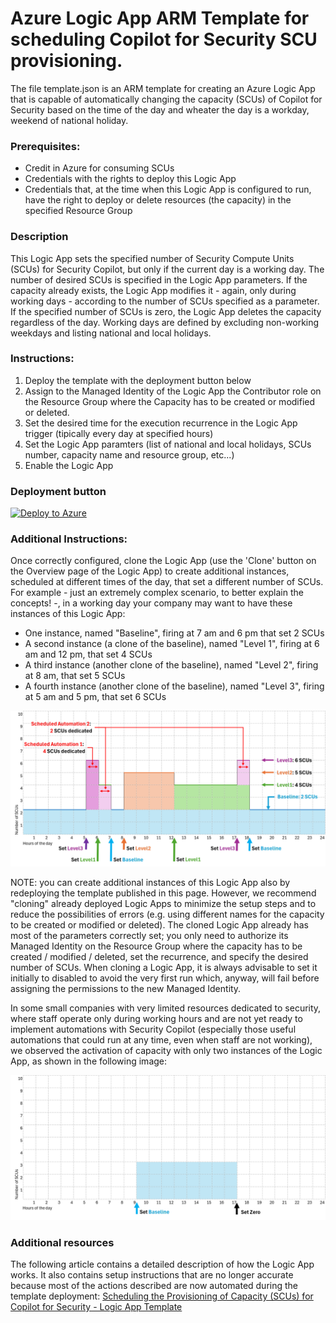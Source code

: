 # Azure Logic App ARM Template for scheduling Copilot for Security SCU provisioning. 

The file template.json is an ARM template for creating an Azure Logic App that is capable of automatically changing the capacity (SCUs) of Copilot for Security based on the time of the day and wheater the day is a workday, weekend of national holiday.

### Prerequisites:
* Credit in Azure for consuming SCUs
* Credentials with the rights to deploy this Logic App
* Credentials that, at the time when this Logic App is configured to run, have the right to deploy or delete resources (the capacity) in the specified Resource Group

### Description 
This Logic App sets the specified number of Security Compute Units (SCUs) for Security Copilot, but only if the current day is a working day. The number of desired SCUs is specified in the Logic App parameters. If the capacity already exists, the Logic App modifies it - again, only during working days - according to the number of SCUs specified as a parameter. If the specified number of SCUs is zero, the Logic App deletes the capacity regardless of the day. Working days are defined by excluding non-working weekdays and listing national and local holidays.

### Instructions: 
1. Deploy the template with the deployment button below
1. Assign to the Managed Identity of the Logic App the Contributor role on the Resource Group where the Capacity has to be created or modified or deleted.
2. Set the desired time for the execution recurrence in the Logic App trigger (tipically every day at specified hours)
3. Set the Logic App paramters (list of national and local holidays, SCUs number, capacity name and resource group, etc...)
5. Enable the Logic App

### Deployment button
[![Deploy to Azure](https://aka.ms/deploytoazurebutton)](https://portal.azure.com/#create/Microsoft.Template/uri/https%3A%2F%2Fraw.githubusercontent.com%2Fstefanpems%2Fcfs%2Frefs%2Fheads%2Fmain%2Fcfs-set-X-SCUs%2Ftemplate.json)

### Additional Instructions: 
Once correctly configured, clone the Logic App (use the 'Clone' button on the Overview page of the Logic App) to create additional instances, scheduled at different times of the day, that set a different number of SCUs. 
For example - just an extremely complex scenario, to better explain the concepts! -, in a working day your company may want to have these instances of this Logic App:
* One instance, named "Baseline", firing at 7 am and 6 pm that set 2 SCUs
* A second instance (a clone of the baseline), named "Level 1", firing at 6 am and 12 pm, that set 4 SCUs
* A third instance (another clone of the baseline), named "Level 2", firing at 8 am, that set 5 SCUs
* A fourth instance (another clone of the baseline), named "Level 3", firing at 5 am and 5 pm, that set 6 SCUs

![Img1](./timing_sample.png)

NOTE: you can create additional instances of this Logic App also by redeploying the template published in this page. However, we recommend "cloning" already deployed Logic Apps to minimize the setup steps and to reduce the possibilities of errors (e.g. using different names for the capacity to be created or modified or deleted). The cloned Logic App already has most of the parameters correctly set; you only need to authorize its Managed Identity on the Resource Group where the capacity has to be created / modified / deleted, set the recurrence, and specify the desired number of SCUs.
When cloning a Logic App, it is always advisable to set it initially to disabled to avoid the very first run which, anyway, will fail before assigning the permissions to the new Managed Identity.

In some small companies with very limited resources dedicated to security, where staff operate only during working hours and are not yet ready to implement automations with Security Copilot (especially those useful automations that could run at any time, even when staff are not working), we observed the activation of capacity with only two instances of the Logic App, as shown in the following image:  

![Img2](./timing_sample2.png)

### Additional resources
The following article contains a detailed description of how the Logic App works. It also contains setup instructions that are no longer accurate because most of the actions described are now automated during the template deployment:
[Scheduling the Provisioning of Capacity (SCUs) for Copilot for Security - Logic App Template](https://www.linkedin.com/pulse/scheduling-provisioning-capacity-scus-copilot-logic-pescosolido-ku8ef/?trackingId=vhZAZBr9Snqoj%2FkSaFdqJQ%3D%3D)
